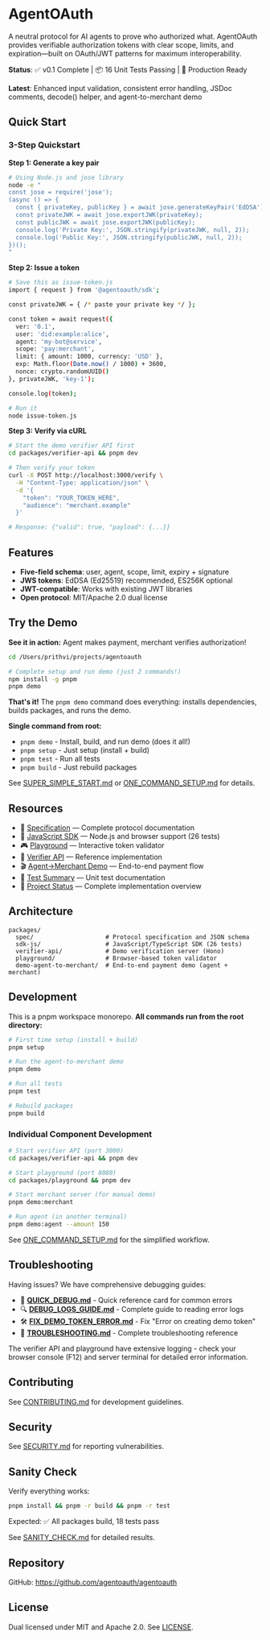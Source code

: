 # AgentOAuth

A neutral protocol for AI agents to prove who authorized what. AgentOAuth provides verifiable authorization tokens with clear scope, limits, and expiration—built on OAuth/JWT patterns for maximum interoperability.

**Status**: ✅ v0.1 Complete | 📦 16 Unit Tests Passing | 🔐 Production Ready

**Latest**: Enhanced input validation, consistent error handling, JSDoc comments, decode() helper, and agent-to-merchant demo

## Quick Start

### 3-Step Quickstart

**Step 1: Generate a key pair**

```bash
# Using Node.js and jose library
node -e "
const jose = require('jose');
(async () => {
  const { privateKey, publicKey } = await jose.generateKeyPair('EdDSA');
  const privateJWK = await jose.exportJWK(privateKey);
  const publicJWK = await jose.exportJWK(publicKey);
  console.log('Private Key:', JSON.stringify(privateJWK, null, 2));
  console.log('Public Key:', JSON.stringify(publicJWK, null, 2));
})();
"
```

**Step 2: Issue a token**

```bash
# Save this as issue-token.js
import { request } from '@agentoauth/sdk';

const privateJWK = { /* paste your private key */ };

const token = await request({
  ver: '0.1',
  user: 'did:example:alice',
  agent: 'my-bot@service',
  scope: 'pay:merchant',
  limit: { amount: 1000, currency: 'USD' },
  exp: Math.floor(Date.now() / 1000) + 3600,
  nonce: crypto.randomUUID()
}, privateJWK, 'key-1');

console.log(token);

# Run it
node issue-token.js
```

**Step 3: Verify via cURL**

```bash
# Start the demo verifier API first
cd packages/verifier-api && pnpm dev

# Then verify your token
curl -X POST http://localhost:3000/verify \
  -H "Content-Type: application/json" \
  -d '{
    "token": "YOUR_TOKEN_HERE",
    "audience": "merchant.example"
  }'

# Response: {"valid": true, "payload": {...}}
```

## Features

- **Five-field schema**: user, agent, scope, limit, expiry + signature
- **JWS tokens**: EdDSA (Ed25519) recommended, ES256K optional
- **JWT-compatible**: Works with existing JWT libraries
- **Open protocol**: MIT/Apache 2.0 dual license

## Try the Demo

**See it in action:** Agent makes payment, merchant verifies authorization!

```bash
cd /Users/prithvi/projects/agentoauth

# Complete setup and run demo (just 2 commands!)
npm install -g pnpm
pnpm demo
```

**That's it!** The `pnpm demo` command does everything: installs dependencies, builds packages, and runs the demo.

**Single command from root:**
- `pnpm demo` - Install, build, and run demo (does it all!)
- `pnpm setup` - Just setup (install + build)
- `pnpm test` - Run all tests
- `pnpm build` - Just rebuild packages

See [SUPER_SIMPLE_START.md](SUPER_SIMPLE_START.md) or [ONE_COMMAND_SETUP.md](ONE_COMMAND_SETUP.md) for details.

## Resources

- 📖 [Specification](packages/spec/SPEC.md) — Complete protocol documentation
- 🔧 [JavaScript SDK](packages/sdk-js) — Node.js and browser support (26 tests)
- 🎮 [Playground](packages/playground) — Interactive token validator
- 🔐 [Verifier API](packages/verifier-api) — Reference implementation
- 🎬 [Agent→Merchant Demo](packages/demo-agent-to-merchant) — End-to-end payment flow
- 🧪 [Test Summary](TEST_SUMMARY.md) — Unit test documentation
- 🎉 [Project Status](PROJECT_COMPLETE.md) — Complete implementation overview

## Architecture

```
packages/
  spec/                    # Protocol specification and JSON schema
  sdk-js/                  # JavaScript/TypeScript SDK (26 tests)
  verifier-api/            # Demo verification server (Hono)
  playground/              # Browser-based token validator
  demo-agent-to-merchant/  # End-to-end payment demo (agent + merchant)
```

## Development

This is a pnpm workspace monorepo. **All commands run from the root directory:**

```bash
# First time setup (install + build)
pnpm setup

# Run the agent-to-merchant demo
pnpm demo

# Run all tests
pnpm test

# Rebuild packages
pnpm build
```

### Individual Component Development

```bash
# Start verifier API (port 3000)
cd packages/verifier-api && pnpm dev

# Start playground (port 8080)
cd packages/playground && pnpm dev

# Start merchant server (for manual demo)
pnpm demo:merchant

# Run agent (in another terminal)
pnpm demo:agent --amount 150
```

See [ONE_COMMAND_SETUP.md](ONE_COMMAND_SETUP.md) for the simplified workflow.

## Troubleshooting

Having issues? We have comprehensive debugging guides:

- 🚨 **[QUICK_DEBUG.md](QUICK_DEBUG.md)** - Quick reference card for common errors
- 🔍 **[DEBUG_LOGS_GUIDE.md](DEBUG_LOGS_GUIDE.md)** - Complete guide to reading error logs
- 🛠️ **[FIX_DEMO_TOKEN_ERROR.md](FIX_DEMO_TOKEN_ERROR.md)** - Fix "Error on creating demo token"
- 📖 **[TROUBLESHOOTING.md](TROUBLESHOOTING.md)** - Complete troubleshooting reference

The verifier API and playground have extensive logging - check your browser console (F12) and server terminal for detailed error information.

## Contributing

See [CONTRIBUTING.md](CONTRIBUTING.md) for development guidelines.

## Security

See [SECURITY.md](SECURITY.md) for reporting vulnerabilities.

## Sanity Check

Verify everything works:

```bash
pnpm install && pnpm -r build && pnpm -r test
```

Expected: ✅ All packages build, 18 tests pass

See [SANITY_CHECK.md](SANITY_CHECK.md) for detailed results.

## Repository

GitHub: https://github.com/agentoauth/agentoauth

## License

Dual licensed under MIT and Apache 2.0. See [LICENSE](LICENSE).

